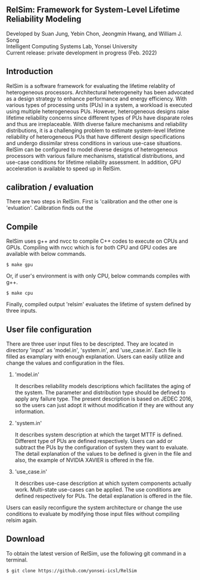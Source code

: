 ## RelSim: Framework for System-Level Lifetime Reliability Modeling
Developed by Suan Jung, Yebin Chon, Jeongmin Hwang, and William J. Song\
Intelligent Computing Systems Lab, Yonsei University\
Current release: private development in progress (Feb. 2022)

## Introduction
RelSim is a software framework for evaluating the lifetime relablity of heterogeneous processors. Architectural heterogeneity has been advocated as a design strategy to enhance performance and energy efficiency. With various types of processing units (PUs) in a system, a workload is executed using multiple heterogeneous PUs. However, heterogeneous designs raise lifetime reliability concerns since different types of PUs have disparate roles and thus are irreplaceable. With diverse failure mechanisms and reliability distributions, it is a challenging problem to estimate system-level lifetime reliability of heterogeneous PUs that have different design specifications and undergo dissimilar stress conditions in various use-case situations. RelSim can be configured to model diverse designs of heterogeneous processors with various failure mechanisms, statistical distributions, and use-case conditions for lifetime reliability assessment. In addition, GPU acceleration is available to speed up in RelSim. 


## calibration / evaluation 
There are two steps in RelSim. First is 'calibration and the other one is 'evluation'. Calibration finds out the 

## Compile
RelSim uses g++ and nvcc to compile C++ codes to execute on CPUs and GPUs. 
Compiling with nvcc which is for both CPU and GPU codes are available with below commands. 

	$ make gpu

Or, if user's environment is with only CPU, below commands compiles with g++.

	$ make cpu

Finally, compiled output 'relsim' evaluates the lifetime of system defined by three inputs. 

## User file configuration
There are three user input files to be descripted. They are located in directory 'input' as 'model.in', 'system.in', and 'use_case.in'. Each file is filled as examplary with enough explanation. Users can easily utilize and change the values and configuration in the files. 

1. 'model.in' 

	It describes reliability models descriptions which facilitates the aging of the system. The parameter and distribution type should be defined to apply any failure type. The present description is based on JEDEC 2016, so the users can just adopt it without modification if they are without any information. 

2. 'system.in' 

	It describes system description at which the target MTTF is defined. Different type of PUs are defined respectively. Users can add or subtract the PUs by the configuration of system they want to evaluate. The detail explanation of the values to be defined is given in the file and also, the example of NVIDIA XAVIER is offered in the file. 

3. 'use_case.in' 

	It describes use-case description at which system components actually work. Multi-state use-cases can be applied. The use conditions are defined respectively for PUs. The detail explanation is offered in the file.

Users can easily reconfigure the system architecture or change the use conditions to evaluate by modifying those input files without compiling relsim again. 

## Download
To obtain the latest version of RelSim, use the following git command in a terminal.

	$ git clone https://github.com/yonsei-icsl/RelSim

